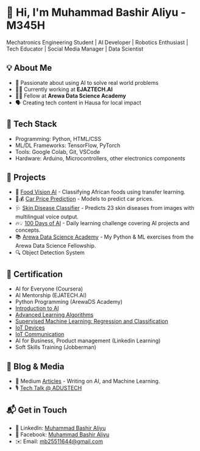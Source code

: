 # 👋 Hi, I'm Muhammad Bashir Aliyu - M345H
Mechatronics Engineering Student | AI Developer | Robotics Enthusiast | Tech Educator | Social Media Manager | Data Scientist


## 💡 About Me
- 🧠 Passionate about using AI to solve real world problems
- 👨‍💻 Currently working at **EJAZTECH.AI**
- 🧑‍🔬 Fellow at **Arewa Data Science Academy**
- 🗣️ Creating tech content in Hausa for local impact


## 🔧 Tech Stack
- Programming: Python, HTML/CSS
- ML/DL Frameworks: TensorFlow, PyTorch
- Tools: Google Colab, Git, VSCode
- Hardware: Arduino, Microcontrollers, other electronics components


## 📂 Projects
- 🍲 [Food Vision AI](https://github.com/Mbashaliee/Food_vision_classfication.git) - Classifying African foods using transfer learning.
- 🚗💰 [Car Price Prediction](https://github.com/Mbashaliee/Car_price_prediction.git) - Models to predict car prices.
- 🩺 [Skin Disease Classifier](https://github.com/Mbashaliee/Skin_Disease_Classifier.git) - Predicts 23 skin diseases from images with multilingual voice output.
- 🔥💡 [100 Days of AI](https://github.com/Mbashaliee/100_days_of_AI.git) - Daily learning challenge covering AI projects and concepts.
- 📚 [Arewa Data Science Academy](https://github.com/Mbashaliee/ArewaDS_python_Exercises.git) - My Python & ML exercises from the Arewa Data Science Fellowship.
- 🔍 Object Detection System 


## 🏅 Certification
- AI for Everyone (Coursera)
- AI Mentorship (EJATECH.AI)
- Python Programming (ArewaDS Academy)
- [Introduction to AI](https://coursera.org/share/d63dc10b28f458f898bc2ba4f6a0ef94)
- [Advanced Learning Algorithms](https://www.coursera.org/account/accomplishments/verify/W41LHKC17HU4?utm_source=link&utm_medium=certificate&utm_content=cert_image&utm_campaign=sharing_cta&utm_product=course)
- [Supervised Machine Learning: Regression and Classification](https://coursera.org/share/1109d93e098abaf8aab253e81fc06b7f)
- [IoT Devices](https://coursera.org/share/ee0ddbef3e6f11453803034873bc61e1)
- [IoT Communication](https://www.coursera.org/learn/iot-communications?utm_source=mobile&utm_source=link&utm_medium=page_share&utm_content=lih&utm_campaign=card_button)
- AI for Business, Product management (Linkedin Learning)
- Soft Skills Training (Jobberman)


## 📝 Blog & Media
- 📖 Medium [Articles](https://medium.com/@mbash) - Writing on AI, and Machine Learning.
- 🎙️ [Tech Talk @ ADUSTECH](#)


## 📬 Get in Touch
- 💼 LinkedIn: [Muhammad Bashir Aliyu](https://www.linkedin.com/in/muhammad-bashir-aliyu-76370a23b)
- 📘 Facebook: [Muhammad Bashir Aliyu](https://www.facebook.com/share/19J45tqFXC/)
- ✉️ Email: mb25511644@gmail.com

